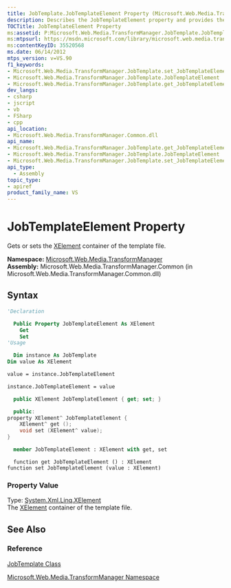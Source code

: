 ```yaml
---
title: JobTemplate.JobTemplateElement Property (Microsoft.Web.Media.TransformManager)
description: Describes the JobTemplateElement property and provides the property's namespace, assembly, syntax, and property value.
TOCTitle: JobTemplateElement Property
ms:assetid: P:Microsoft.Web.Media.TransformManager.JobTemplate.JobTemplateElement
ms:mtpsurl: https://msdn.microsoft.com/library/microsoft.web.media.transformmanager.jobtemplate.jobtemplateelement(v=VS.90)
ms:contentKeyID: 35520568
ms.date: 06/14/2012
mtps_version: v=VS.90
f1_keywords:
- Microsoft.Web.Media.TransformManager.JobTemplate.set_JobTemplateElement
- Microsoft.Web.Media.TransformManager.JobTemplate.JobTemplateElement
- Microsoft.Web.Media.TransformManager.JobTemplate.get_JobTemplateElement
dev_langs:
- csharp
- jscript
- vb
- FSharp
- cpp
api_location:
- Microsoft.Web.Media.TransformManager.Common.dll
api_name:
- Microsoft.Web.Media.TransformManager.JobTemplate.get_JobTemplateElement
- Microsoft.Web.Media.TransformManager.JobTemplate.JobTemplateElement
- Microsoft.Web.Media.TransformManager.JobTemplate.set_JobTemplateElement
api_type:
  - Assembly
topic_type:
- apiref
product_family_name: VS
---
```


# JobTemplateElement Property

Gets or sets the [XElement](https://msdn.microsoft.com/library/bb340098) container of the template file.

**Namespace:**  [Microsoft.Web.Media.TransformManager](microsoft-web-media-transformmanager-namespace.md)  
**Assembly:**  Microsoft.Web.Media.TransformManager.Common (in Microsoft.Web.Media.TransformManager.Common.dll)

## Syntax

```vb
'Declaration

  Public Property JobTemplateElement As XElement
    Get
    Set
'Usage

  Dim instance As JobTemplate
Dim value As XElement

value = instance.JobTemplateElement

instance.JobTemplateElement = value
```

```csharp
  public XElement JobTemplateElement { get; set; }
```

```cpp
  public:
property XElement^ JobTemplateElement {
    XElement^ get ();
    void set (XElement^ value);
}
```

``` fsharp
  member JobTemplateElement : XElement with get, set
```

```jscript
  function get JobTemplateElement () : XElement
function set JobTemplateElement (value : XElement)
```

### Property Value

Type: [System.Xml.Linq.XElement](https://msdn.microsoft.com/library/bb340098)  
The [XElement](https://msdn.microsoft.com/library/bb340098) container of the template file.  

## See Also

### Reference

[JobTemplate Class](jobtemplate-class-microsoft-web-media-transformmanager.md)

[Microsoft.Web.Media.TransformManager Namespace](microsoft-web-media-transformmanager-namespace.md)
